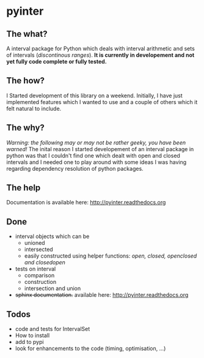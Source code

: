 pyinter
=======

The what?
---------
A interval package for Python which deals with interval arithmetic and sets of intervals (*discontinous ranges*). **It is currently in developement and not yet fully code complete or fully tested.**

The how?
--------
I Started development of this library on a weekend. Initially, I have just implemented features which I wanted to use and a couple of others which it felt natural to include.

The why?
--------
*Warning: the following may or may not be rather geeky, you have been warned!* The inital reason I started developement of an interval package in python was that I couldn't find one which dealt with open and closed intervals and I needed one to play around with some ideas I was having regarding dependency resolution of python packages.

The help
--------
Documentation is available here: http://pyinter.readthedocs.org

Done
----
- interval objects which can be
    - unioned
    - intersected
    - easily constructed using helper functions: *open, closed, openclosed and closedopen*
- tests on interval
    - comparison
    - construction
    - intersection and union
- ~~sphinx documentation.~~ available here: http://pyinter.readthedocs.org

Todos
-----
- code and tests for IntervalSet
- How to install
- add to pypi
- look for enhancements to the code (timing, optimisation, ...)
